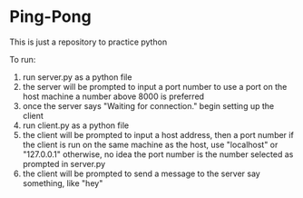# Ping-Pong
This is just a repository to practice python

To run:
1. run server.py as a python file
2. the server will be prompted to input a port number to use a port on the host machine
	a number above 8000 is preferred
3. once the server says "Waiting for connection." begin setting up the client
4. run client.py as a python file
5. the client will be prompted to input a host address, then a port number
	if the client is run on the same machine as the host, use "localhost" or "127.0.0.1"
	otherwise, no idea
	the port number is the number selected as prompted in server.py
6. the client will be prompted to send a message to the server
	say something, like "hey"
